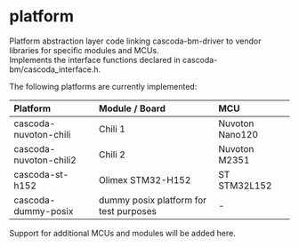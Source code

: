 # platform
Platform abstraction layer code linking cascoda-bm-driver to vendor libraries for specific modules and MCUs.<br>
Implements the interface functions declared in cascoda-bm/cascoda_interface.h.<br>

The following platforms are currently implemented:<br>

| Platform | Module / Board | MCU |
| :--- | :--- | :--- |
| cascoda-nuvoton-chili | Chili 1 | Nuvoton Nano120 |
| cascoda-nuvoton-chili2 | Chili 2 | Nuvoton M2351 |
| cascoda-st-h152 | Olimex STM32-H152 | ST STM32L152 |
| cascoda-dummy-posix |dummy posix platform for test purposes | -|

Support for additional MCUs and modules will be added here.
